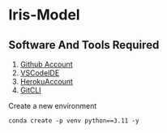 # Iris-Model

## Software And Tools Required 
1. [Github Account](https://github.com)
2. [VSCodeIDE](https:code.visualstudio.com)
3. [HerokuAccount](hhtps://heroku.com)
4. [GitCLI](https://git-scm.com/book/en/v2/Getting-Started-The-Command-Line)

Create a new environment 
```
conda create -p venv python==3.11 -y 
```

